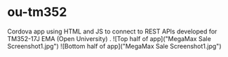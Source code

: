 # ou-tm352
Cordova app using HTML and JS to connect to REST APIs developed for TM352-17J EMA (Open University) .
![Top half of app]("MegaMax Sale Screenshot1.jpg")
![Bottom half of app]("MegaMax Sale Screenshot1.jpg")
